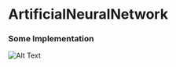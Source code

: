 # ArtificialNeuralNetwork
### Some Implementation
 
![Alt Text](https://media.giphy.com/media/ojmB7lOn3VUU8/giphy.gif)
